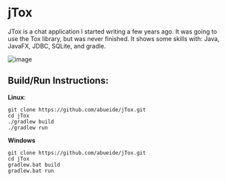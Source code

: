 # jTox
JTox is a chat application I started writing a few years ago. It was going to use the Tox library, but was never finished. It shows some skills with: Java, JavaFX, JDBC, SQLite, and gradle.

![image](https://user-images.githubusercontent.com/19354425/45329441-5b917480-b515-11e8-9705-fe0e24c04091.png)

## Build/Run Instructions:
**Linux**:

```
git clone https://github.com/abueide/jTox.git
cd jTox
./gradlew build
./gradlew run
```

**Windows**
```
git clone https://github.com/abueide/jTox.git
cd jTox
gradlew.bat build
gradlew.bat run
```
